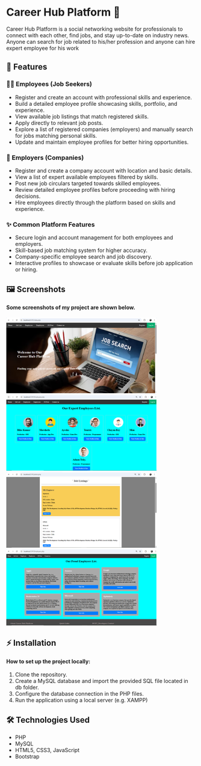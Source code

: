 # Career Hub Platform 🚀
Career Hub Platform is a social networking website for professionals to connect with each other, find jobs, and stay up-to-date on industry news. Anyone can search for job related to his/her profession and anyone can hire expert employee for his work

## 📌 Features
### 👨‍💼 Employees (Job Seekers)
   - Register and create an account with professional skills and experience.
   - Build a detailed employee profile showcasing skills, portfolio, and experience.
   - View available job listings that match registered skills.
   - Apply directly to relevant job posts.
   - Explore a list of registered companies (employers) and manually search for jobs matching personal skills.
   - Update and maintain employee profiles for better hiring opportunities.

### 🏢 Employers (Companies)
   - Register and create a company account with location and basic details.
   - View a list of expert available employees filtered by skills.
   - Post new job circulars targeted towards skilled employees.
   - Review detailed employee profiles before proceeding with hiring decisions.
   - Hire employees directly through the platform based on skills and experience.
     
### ✨ Common Platform Features
   - Secure login and account management for both employees and employers.
   - Skill-based job matching system for higher accuracy.
   - Company-specific employee search and job discovery.
   - Interactive profiles to showcase or evaluate skills before job application or hiring.

## 🖼️ Screenshots
#### Some screenshots of my project are shown below.
<img src="ReadMeImage/Home.PNG" alt="Career Hub" width="400"/> <img src="ReadMeImage/employees.PNG" alt="Employees" width="400"/>
<img src="ReadMeImage/joblist.png" alt="Joblist" width="400"/> <img src="ReadMeImage/employers.PNG" alt="Employers" width="400"/>

## ⚡ Installation
#### How to set up the project locally: 
 1. Clone the repository.
 2. Create a MySQL database and import the provided SQL file located in db folder.
 3. Configure the database connection in the PHP files.
 4. Run the application using a local server (e.g. XAMPP)

## 🛠️ Technologies Used
   - PHP
   - MySQL
   - HTML5, CSS3, JavaScript
   - Bootstrap
     
